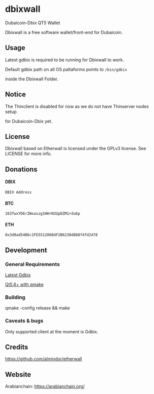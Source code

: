 # dbixwall

Dubaicoin-Dbix QT5 Wallet

Dbixwall is a free software wallet/front-end for Dubaicoin.

## Usage

Latest gdbix is required to be running for Dbixwall to work.

Default gdbix path on all OS paltaforms points to `/bin/gdbix`

inside the Dbixwall Folder.

## Notice

The Thinclient is disabled for now as we do not have Thinserver nodes setup

for Dubaicoin-Dbix yet.

## License

Dbixwall based on Etherwall is licensed under the GPLv3 license. See LICENSE for more info.

## Donations

#### DBIX
`DBIX Address`

#### BTC
`163TwxYD6rZWxaszg1HHrN3UpDZM1rdu6p`

#### ETH
`0x3d0ad54B6c1FE5512068dF2B6230d088f4fd2478`

## Development

### General Requirements

[Latest Gdbix](https://github.com/dubaicoin-dbix/go-dubaicoin/releases)

[Qt5.6+ with qmake](https://www.qt.io/developers/)

### Building

qmake -config release && make

### Caveats & bugs

Only supported client at the moment is Gdbix.

## Credits

https://github.com/almindor/etherwall

## Website

Arabianchain: https://arabianchain.org/
